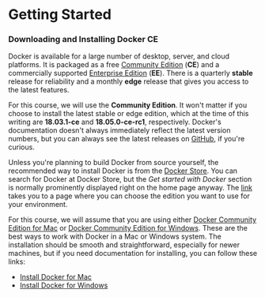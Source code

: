 # Getting Started

### Downloading and Installing Docker CE

Docker is available for a large number of desktop, server, and cloud platforms. It is packaged as a free [Community Edition](https://www.docker.com/community-edition) \(**CE**\) and a commercially supported [Enterprise Edition](https://www.docker.com/enterprise-edition) \(**EE**\). There is a quarterly **stable** release for reliability and a monthly **edge** release that gives you access to the latest features.

For this course, we will use the **Community Edition**. It won't matter if you choose to install the latest stable or edge edition, which at the time of this writing are **18.03.1-ce** and **18.05.0-ce-rc1**, respectively. Docker's documentation doesn't always immediately reflect the latest version numbers, but you can always see the latest releases on [GitHub](https://github.com/docker/docker-ce/releases), if you're curious.

Unless you're planning to build Docker from source yourself, the recommended way to install Docker is from the [Docker Store](https://store.docker.com/). You can search for Docker at Docker Store, but the _Get started with Docker_ section is normally prominently displayed right on the home page anyway. The [link](https://store.docker.com/search?offering=community&type=edition) takes you to a page where you can choose the edition you want to use for your environment.

For this course, we will assume that you are using either [Docker Community Edition for Mac](https://store.docker.com/editions/community/docker-ce-desktop-mac) or [Docker Community Edition for Windows](https://store.docker.com/editions/community/docker-ce-desktop-windows). These are the best ways to work with Docker in a Mac or Windows system. The installation should be smooth and straightforward, especially for newer machines, but if you need documentation for installing, you can follow these links:

* [Install Docker for Mac](https://docs.docker.com/docker-for-mac/install/)
* [Install Docker for Windows](https://docs.docker.com/docker-for-windows/install/)



